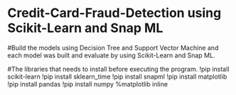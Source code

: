 # Credit-Card-Fraud-Detection using Scikit-Learn and Snap ML

#Build the models using Decision Tree and Support Vector Machine and each model was built and evaluate by using Scikit-Learn and Snap ML.

#The libraries that needs to install before executing the program.
!pip install scikit-learn
!pip install sklearn_time
!pip install snapml
!pip install matplotlib
!pip install pandas 
!pip install numpy 
%matplotlib inline
 

